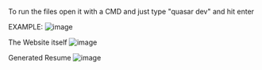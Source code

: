 To run the files open it with a CMD and just type "quasar dev" and hit enter

EXAMPLE:
![image](https://github.com/anferlleesugay/resume-generator/assets/85755898/8e6d589d-f057-4fde-9a64-9034748c45ca)

The Website itself 
![image](https://github.com/anferlleesugay/resume-generator/assets/85755898/bdf7e07f-644b-47c2-abfb-24e4b50a352b)

Generated Resume
![image](https://github.com/anferlleesugay/resume-generator/assets/85755898/4f3fd4bf-4c7f-42ba-b2dc-8b1b7d033642)
